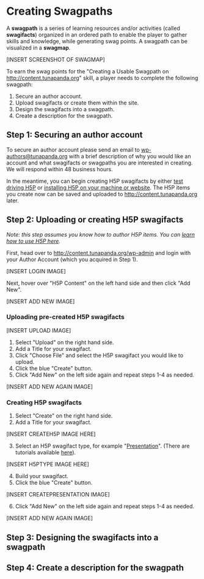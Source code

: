 # Creating Swagpaths

A **swagpath** is a series of learning resources and/or activities (called **swagifacts**) organized in an ordered path to enable the player to gather skills and knowledge, while generating swag points. A swagpath can be visualized in a **swagmap**.

[INSERT SCREENSHOT OF SWAGMAP]

To earn the swag points for the "Creating a Usable Swagpath on http://content.tunapanda.org" skill, a player needs to complete the following swagpath:

1. Secure an author account.
2. Upload swagifacts or create them within the site.
3. Design the swagifacts into a swagpath.
4. Create a description for the swagpath.

## Step 1: Securing an author account

To secure an author account please send an email to wp-authors@tunapanda.org with a brief description of why you would like an account and what swagifacts or swagpaths you are interested in creating. We will respond within 48 business hours.

In the meantime, you can begin creating H5P swagifacts by either [test driving H5P](https://h5p.org/testdrive-h5p) or [installing H5P on your machine or website](https://h5p.org/installation). The H5P items you create now can be saved and uploaded to http://content.tunapanda.org later.

## Step 2: Uploading or creating H5P swagifacts

_Note: this step assumes you know how to author H5P items. You can [learn how to use H5P here](https://h5p.org/documentation/for-authors)._

First, head over to http://content.tunapanda.org/wp-admin and login with your Author Account (which you acquired in Step 1).

[INSERT LOGIN IMAGE]

Next, hover over "H5P Content" on the left hand side and then click "Add New".

[INSERT ADD NEW IMAGE]

### Uploading pre-created H5P swagifacts

[INSERT UPLOAD IMAGE]

1. Select "Upload" on the right hand side.
2. Add a Title for your swagifact.
3. Click "Choose File" and select the H5P swagifact you would like to upload.
4. Click the blue "Create" button.
5. Click "Add New" on the left side again and repeat steps 1-4 as needed.

[INSERT ADD NEW AGAIN IMAGE]

### Creating H5P swagifacts 

1. Select "Create" on the right hand side.
2. Add a Title for your swagifact.

[INSERT CREATEH5P IMAGE HERE]

3. Select an H5P swagifact type, for example "[Presentation](https://h5p.org/tutorial-course-presentation)". (There are tutorials available [here](https://h5p.org/documentation/for-authors/tutorials)).

[INSERT H5PTYPE IMAGE HERE]

4. Build your swagifact.
5. Click the blue "Create" button.

[INSERT CREATEPRESENTATION IMAGE]

6. Click "Add New" on the left side again and repeat steps 1-4 as needed.

[INSERT ADD NEW AGAIN IMAGE]

## Step 3: Designing the swagifacts into a swagpath

## Step 4: Create a description for the swagpath
